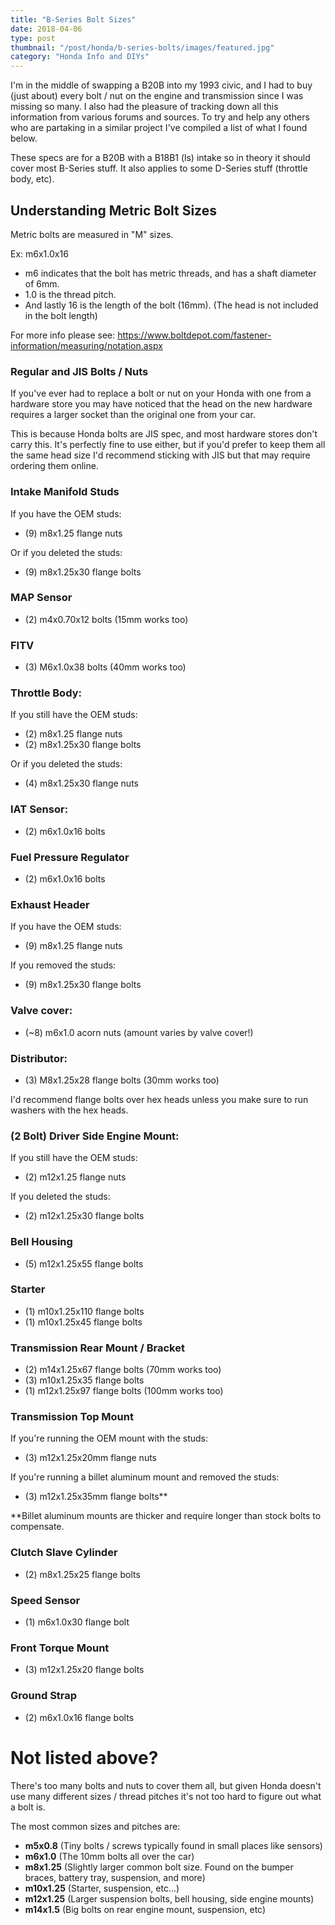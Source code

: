 ```yaml
---
title: "B-Series Bolt Sizes"
date: 2018-04-06
type: post
thumbnail: "/post/honda/b-series-bolts/images/featured.jpg"
category: "Honda Info and DIYs"
---
```


I'm in the middle of swapping a B20B into my 1993 civic, and I had to buy (just about) every bolt / nut on the engine and transmission since I was missing so many. I also had the pleasure of tracking down all this information from various forums and sources. To try and help any others who are partaking in a similar project I've compiled a list of what I found below.

These specs are for a B20B with a B18B1 (ls) intake so in theory it should cover most B-Series stuff. It also applies to some D-Series stuff (throttle body, etc).

## Understanding Metric Bolt Sizes

Metric bolts are measured in "M" sizes.

Ex: m6x1.0x16

- m6 indicates that the bolt has metric threads, and has a shaft diameter of 6mm.
- 1.0 is the thread pitch.
- And lastly 16 is the length of the bolt (16mm). (The head is not included in the bolt length)

For more info please see: https://www.boltdepot.com/fastener-information/measuring/notation.aspx

### Regular and JIS Bolts / Nuts

If you've ever had to replace a bolt or nut on your Honda with one from a hardware store you may have noticed that the head on the new hardware requires a larger socket than the original one from your car.

This is because Honda bolts are JIS spec, and most hardware stores don't carry this. It's perfectly fine to use either, but if you'd prefer to keep them all the same head size I'd recommend sticking with JIS but that may require ordering them online.

### Intake Manifold Studs

If you have the OEM studs:

- (9) m8x1.25 flange nuts

Or if you deleted the studs:

- (9) m8x1.25x30 flange bolts

### MAP Sensor

- (2) m4x0.70x12 bolts (15mm works too)

### FITV

- (3) M6x1.0x38 bolts (40mm works too)

### Throttle Body:

If you still have the OEM studs:

- (2) m8x1.25 flange nuts
- (2) m8x1.25x30 flange bolts

Or if you deleted the studs:

- (4) m8x1.25x30 flange nuts

### IAT Sensor:

- (2) m6x1.0x16 bolts

### Fuel Pressure Regulator

- (2) m6x1.0x16 bolts

### Exhaust Header

If you have the OEM studs:

- (9) m8x1.25 flange nuts

If you removed the studs:

- (9) m8x1.25x30 flange bolts

### Valve cover:

- (~8) m6x1.0 acorn nuts (amount varies by valve cover!)

### Distributor:

- (3) M8x1.25x28 flange bolts (30mm works too)

I'd recommend flange bolts over hex heads unless you make sure to run washers with the hex heads.

### (2 Bolt) Driver Side Engine Mount:

If you still have the OEM studs:

- (2) m12x1.25 flange nuts

If you deleted the studs:

- (2) m12x1.25x30 flange bolts

### Bell Housing

- (5) m12x1.25x55 flange bolts

### Starter

- (1) m10x1.25x110 flange bolts
- (1) m10x1.25x45 flange bolts

### Transmission Rear Mount / Bracket

- (2) m14x1.25x67 flange bolts (70mm works too)
- (3) m10x1.25x35 flange bolts
- (1) m12x1.25x97 flange bolts (100mm works too)

### Transmission Top Mount

If you're running the OEM mount with the studs:

- (3) m12x1.25x20mm flange nuts

If you're running a billet aluminum mount and removed the studs:

- (3) m12x1.25x35mm flange bolts\*\*

\*\*Billet aluminum mounts are thicker and require longer than stock bolts to compensate.

### Clutch Slave Cylinder

- (2) m8x1.25x25 flange bolts

### Speed Sensor

- (1) m6x1.0x30 flange bolt

### Front Torque Mount

- (3) m12x1.25x20 flange bolts

### Ground Strap

- (2) m6x1.0x16 flange bolts

# Not listed above?

There's too many bolts and nuts to cover them all, but given Honda doesn't use many different sizes / thread pitches it's not too hard to figure out what a bolt is.

The most common sizes and pitches are:

- **m5x0.8** (Tiny bolts / screws typically found in small places like sensors)
- **m6x1.0** (The 10mm bolts all over the car)
- **m8x1.25** (Slightly larger common bolt size. Found on the bumper braces, battery tray, suspension, and more)
- **m10x1.25** (Starter, suspension, etc...)
- **m12x1.25** (Larger suspension bolts, bell housing, side engine mounts)
- **m14x1.5** (Big bolts on rear engine mount, suspension, etc)
